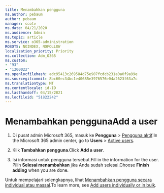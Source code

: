 ```yaml
---
title: Menambahkan pengguna
ms.author: pebaum
author: pebaum
manager: scotv
ms.date: 04/21/2020
ms.audience: Admin
ms.topic: article
ms.service: o365-administration
ROBOTS: NOINDEX, NOFOLLOW
localization_priority: Priority
ms.collection: Adm_O365
ms.custom:
- "93"
- "1200022"
ms.openlocfilehash: adc95413c269584d75e907fcdcb231a0a0f9a99e
ms.sourcegitcommit: 8bc60ec34bc1e40685e3976576e04a2623f63a7c
ms.translationtype: MT
ms.contentlocale: id-ID
ms.lasthandoff: 04/15/2021
ms.locfileid: "51822242"
---
```

# <a name="add-a-user"></a><span data-ttu-id="33b84-102">Menambahkan pengguna</span><span class="sxs-lookup"><span data-stu-id="33b84-102">Add a user</span></span>

1. <span data-ttu-id="33b84-103">Di pusat admin Microsoft 365, masuk ke **Pengguna** > [Pengguna aktif](https://admin.microsoft.com/Adminportal/Home?source=applauncher#/users).</span><span class="sxs-lookup"><span data-stu-id="33b84-103">In the Microsoft 365 admin center, go to **Users** > [Active users](https://admin.microsoft.com/Adminportal/Home?source=applauncher#/users).</span></span>

2. <span data-ttu-id="33b84-104">Klik **Tambahkan pengguna**.</span><span class="sxs-lookup"><span data-stu-id="33b84-104">Click **Add a user**.</span></span>

3. <span data-ttu-id="33b84-105">Isi informasi untuk pengguna tersebut.</span><span class="sxs-lookup"><span data-stu-id="33b84-105">Fill in the information for the user.</span></span> <span data-ttu-id="33b84-106">Pilih **Selesai menambahkan** jika Anda sudah selesai.</span><span class="sxs-lookup"><span data-stu-id="33b84-106">Choose **Finish adding** when you are done.</span></span>

<span data-ttu-id="33b84-107">Untuk mempelajari selengkapnya, lihat [ Menambahkan pengguna secara individual atau massal](https://docs.microsoft.com/microsoft-365/admin/add-users/add-users).</span><span class="sxs-lookup"><span data-stu-id="33b84-107">To learn more, see [Add users individually or in bulk](https://docs.microsoft.com/microsoft-365/admin/add-users/add-users).</span></span>